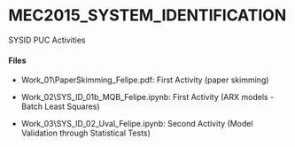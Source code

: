 # MEC2015_SYSTEM_IDENTIFICATION
SYSID PUC Activities

#### Files
- Work_01\PaperSkimming_Felipe.pdf: First Activity (paper skimming)

- Work_02\SYS_ID_01b_MQB_Felipe.ipynb: First Activity (ARX models - Batch Least Squares)

- Work_03\SYS_ID_02_Uval_Felipe.ipynb: Second Activity (Model Validation through Statistical Tests)
